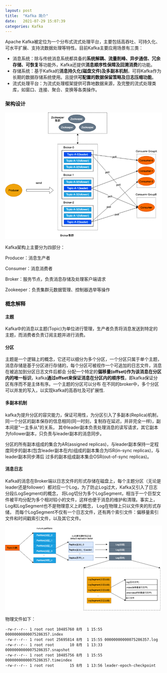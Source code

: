 ```yaml
---
layout: post
title:  "Kafka 简介"
date:   2021-07-29 15:07:39
categories: Kafka
---
```


Apache Kafka被定位为一个分布式流式处理平台，主要包括高吞吐、可持久化、可水平扩展、支持流数据处理等特性。目前Kafka主要应用场景有三类：

* 消息系统：除与传统消息系统都具备的**系统解耦、流量削峰、异步通信、冗余存储、可恢复**等功能外，Kafka还提供**消息顺序性保障及回溯消费**的功能。
* 存储系统：基于Kafka的**消息持久化(磁盘文件)及多副本机制**，可将Kafka作为长期的数据存储系统使用。且提供**可配置的数据保留策略及日志压缩功能**。
* 流式处理平台：为流式处理框架提供可靠地数据来源，及完整的流式处理类库，如窗口、连接、聚合、变换等各类操作。


### 架构设计


![kafka 架构](https://raw.githubusercontent.com/GuanN1ng/diagrams/main/com.guann1n9.diagrams/kakfa/kafka%20architecture.png)

Kafka架构上主要分为四部分：

Producer：消息生产者

Consumer：消息消费者

Broker：服务节点，负责消息存储及处理客户端请求

Zookeeper：负责集群元数据管理、控制器选举等操作

### 概念解释

#### 主题

Kafka中的消息以主题(Topic)为单位进行管理，生产者负责将消息发送到特定的主题，而消费者负责订阅主题并进行消费。

#### 分区

主题是一个逻辑上的概念，它还可以细分为多个分区，一个分区只属于单个主题，消息存储是基于分区进行存储的，每个分区可被视作一个可追加的日志文件，消息在被追加到分区日志文件后都会
分配一个特定的**偏移量(offset)作为该消息在分区内的唯一标识**，kafka**通过offset来保证消息在分区内的顺序性**，即kafka保证分区有序而不是主体有序。一个主题的分区可以分布
在不同的broker中，多个分区可以并发的写入，以实现kafka的高吞吐及可扩展性.

#### 多副本机制

kafka为提升分区的容灾能力，保证可用性，为分区引入了多副本(Replica)机制，同一个分区的副本保存的信息相同(同一时刻，复制存在延迟，并非完全一样)，副本间是"一主多从"的关系，
其中leader副本负责处理消息的读写请求，其它副本为follower副本，只负责与leader副本的消息同步。

分区的所有副本组成的集合为AR(assigned replicas)，与leader副本保持一定程度同步的副本(包含leader副本在内)组成的副本集合为ISR(in-sync replicas)，与leader副本同步滞后
过多的副本组成副本集合OSR(out-of-sync replicas)。


#### 消息日志

Kafka的消息在Broker端以日志文件的形式存储在磁盘上，每个主题分区（无论是leader还是follower）都对应一个Log，为了防止Log过大，Kafka又引入了日志分段(LogSegment)的概念，
将Log切分为多个LogSegment，相当于一个巨型文件被平均分配为多个相对较小的文件，这样也便于消息的维护和清理。事实上，Log和LogSegment也不是物理意义上的概念， Log在物理上只以文件夹的形式存储，
而每个LogSegment不仅有一个日志文件，还有两个索引文件：偏移量索引文件和时间戳索引文件，以及其它文件。

![kafka log](https://raw.githubusercontent.com/GuanN1ng/diagrams/main/com.guann1n9.diagrams/kakfa/kafka%20log.png)

物理文件如下：

```
-rw-r--r-- 1 root root 10485760 8月  1 15:55 00000000000075286357.index
-rw-r--r-- 1 root root 25695814 8月  1 15:55 00000000000075286357.log
-rw-r--r-- 1 root root       10 8月  1 13:33 00000000000075286357.snapshot
-rw-r--r-- 1 root root 10485756 8月  1 15:55 00000000000075286357.timeindex
-rw-r--r-- 1 root root       15 8月  1 13:56 leader-epoch-checkpoint
```









